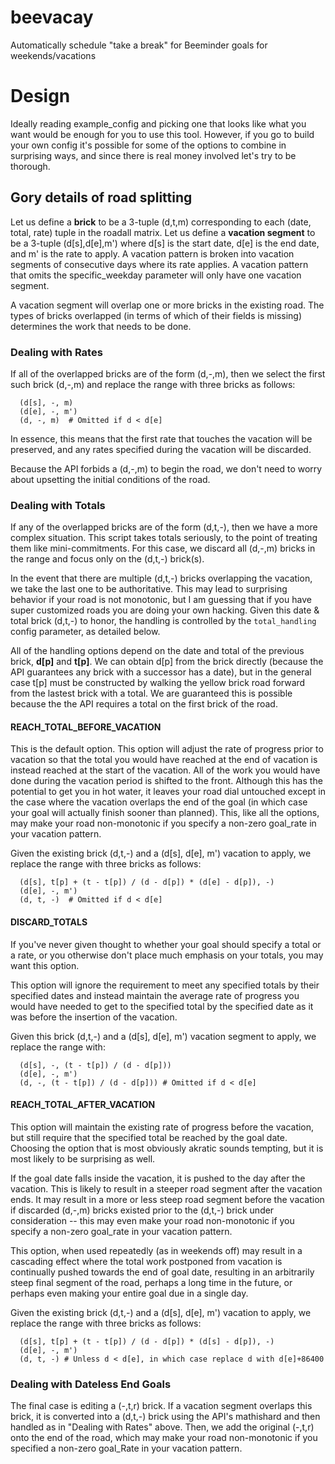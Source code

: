 # beevacay
Automatically schedule "take a break" for Beeminder goals for weekends/vacations

# Design
Ideally reading example_config and picking one that looks like what you want
would be enough for you to use this tool. However, if you go to build your own
config it's possible for some of the options to combine in surprising ways,
and since there is real money involved let's try to be thorough. 

## Gory details of road splitting
Let us define a **brick** to be a 3-tuple (d,t,m) corresponding to each
(date, total, rate) tuple in the roadall matrix. Let us define a **vacation
segment** to be a 3-tuple (d[s],d[e],m') where d[s] is the start date,
d[e] is the end date, and m' is the rate to apply. A vacation pattern is
broken into vacation segments of consecutive days where its rate applies. A
vacation pattern that omits the specific_weekday parameter will only have one
vacation segment.

A vacation segment will overlap one or more bricks in the existing road.
The types of bricks overlapped (in terms of which of their fields is
missing) determines the work that needs to be done.

### Dealing with Rates
If all of the overlapped bricks are of the form (d,-,m), then we select the
first such brick (d,-,m) and replace the range with three bricks as follows:

```
  (d[s], -, m)
  (d[e], -, m')
  (d, -, m)  # Omitted if d < d[e]
```

In essence, this means that the first rate that touches the vacation will be
preserved, and any rates specified during the vacation will be discarded.

Because the API forbids a (d,-,m) to begin the road, we don't need to worry
about upsetting the initial conditions of the road.

### Dealing with Totals
If any of the overlapped bricks are of the form (d,t,-), then we have a more
complex situation. This script takes totals seriously, to the point of treating
them like mini-commitments. For this case, we discard all (d,-,m) bricks in 
the range and focus only on the (d,t,-) brick(s).

In the event that there are multiple (d,t,-)
bricks overlapping the vacation, we take the last one to be authoritative.
This may lead to surprising behavior if your road is not monotonic, but I am
guessing that if you have super customized roads you are doing your own hacking.
Given this date & total brick (d,t,-) to honor, the handling is controlled by
the `total_handling` config parameter, as detailed below.

All of the handling options depend on the date and total of the previous brick,
**d[p]** and **t[p]**. We can obtain d[p] from the brick directly (because the API
guarantees any brick with a successor has a date), but in the general case t[p]
must be constructed by walking the yellow brick road forward from the lastest
brick with a total. We are guaranteed this is possible because the the API
requires a total on the first brick of the road.

#### REACH_TOTAL_BEFORE_VACATION
This is the default option. This option will adjust the rate of progress prior
to vacation so that the total you would have reached at the end of vacation is
instead reached at the start of the vacation. All of the work you would have
done during the vacation period is shifted to the front. Although this has the
potential to get you in hot water, it leaves your road dial untouched except
in the case where the vacation overlaps the end of the goal
(in which case your goal will actually finish sooner than planned).
This, like all the options, may make your road non-monotonic if you
specify a non-zero goal_rate in your vacation pattern.

Given the existing brick (d,t,-) and a (d[s], d[e], m') vacation to apply,
we replace the range with three bricks as follows:
```
  (d[s], t[p] + (t - t[p]) / (d - d[p]) * (d[e] - d[p]), -)
  (d[e], -, m')
  (d, t, -)  # Omitted if d < d[e]
```

#### DISCARD_TOTALS
If you've never given thought to whether your goal should specify a total or a
rate, or you otherwise don't place much emphasis on your totals, you may want
this option.

This option will ignore the requirement to meet any specified totals by their 
specified dates and instead maintain the average rate of progress you would have
needed to get to the specified total by the specified date as it was before the
insertion of the vacation.

Given this brick (d,t,-) and a (d[s], d[e], m')
vacation segment to apply, we replace the range with:

```
  (d[s], -, (t - t[p]) / (d - d[p]))
  (d[e], -, m')
  (d, -, (t - t[p]) / (d - d[p])) # Omitted if d < d[e]
```

#### REACH_TOTAL_AFTER_VACATION
This option will maintain the existing rate of progress before the vacation,
but still require that the specified total be reached by the goal date. 
Choosing the option that is most obviously akratic sounds tempting, but it is 
most likely to be surprising as well.

If the goal date falls inside the vacation, it is pushed to the day after the
vacation. This is likely to result in a steeper road segment after the vacation
ends. It may result in a more or less steep road segment before the vacation
if discarded (d,-,m) bricks existed prior to the (d,t,-) brick under
consideration -- this may even make your road non-monotonic if you specify
a non-zero goal_rate in your vacation pattern.

This option, when used repeatedly (as in weekends off) may result in a
cascading effect where the total work postponed from vacation is continually 
pushed towards the end of goal date, resulting in an arbitrarily steep final 
segment of the road, perhaps a long time in the future, or perhaps even making
your entire goal due in a single day.

Given the existing brick (d,t,-) and a (d[s], d[e], m') vacation to apply,
we replace the range with three bricks as follows:
```
  (d[s], t[p] + (t - t[p]) / (d - d[p]) * (d[s] - d[p]), -)
  (d[e], -, m')
  (d, t, -) # Unless d < d[e], in which case replace d with d[e]+86400
```

### Dealing with Dateless End Goals
The final case is editing a (-,t,r) brick. If a vacation segment overlaps this
brick, it is converted into a (d,t,-) brick using the API's mathishard and then
handled as in "Dealing with Rates" above. Then, we add the original (-,t,r) onto
the end of the road, which may make your road non-monotonic if you specified
a non-zero goal_Rate in your vacation pattern.